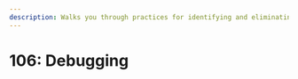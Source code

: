 ```yaml
---
description: Walks you through practices for identifying and eliminating problems in the code.
---
```


# 106: Debugging
